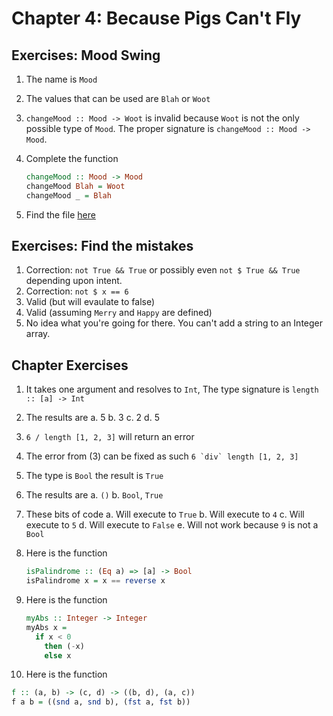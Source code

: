 # Chapter 4: Because Pigs Can't Fly

## Exercises: Mood Swing

1. The name is `Mood`
2. The values that can be used are `Blah` or `Woot`
3. `changeMood :: Mood -> Woot` is invalid because `Woot` is not the only possible type of `Mood`. The proper signature is `changeMood :: Mood -> Mood`.
4. Complete the function

   ```haskell
   changeMood :: Mood -> Mood
   changeMood Blah = Woot
   changeMood _ = Blah
   ```

5. Find the file [here](./MoodSwing.hs)

## Exercises: Find the mistakes

1. Correction: `not True && True` or possibly even `not $ True && True` depending upon intent.
2. Correction: `not $ x == 6`
3. Valid (but will evaulate to false)
4. Valid (assuming `Merry` and `Happy` are defined)
5. No idea what you're going for there. You can't add a string to an Integer array.

## Chapter Exercises

1. It takes one argument and resolves to `Int`, The type signature is `length :: [a] -> Int`
2. The results are
   a. 5
   b. 3
   c. 2
   d. 5
3. `6 / length [1, 2, 3]` will return an error
4. The error from (3) can be fixed as such ``6 `div` length [1, 2, 3]``
5. The type is `Bool` the result is `True`
6. The results are
   a. `()`
   b. `Bool`, `True`
7. These bits of code
   a. Will execute to `True`
   b. Will execute to `4`
   c. Will execute to `5`
   d. Will execute to `False`
   e. Will not work because `9` is not a `Bool`
8. Here is the function

   ```haskell
   isPalindrome :: (Eq a) => [a] -> Bool
   isPalindrome x = x == reverse x
   ```

9. Here is the function

   ```haskell
   myAbs :: Integer -> Integer
   myAbs x = 
     if x < 0
       then (-x)
       else x
   ```

10. Here is the function

   ```haskell
   f :: (a, b) -> (c, d) -> ((b, d), (a, c))
   f a b = ((snd a, snd b), (fst a, fst b))
   ```
